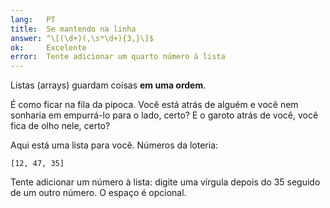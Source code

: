 ```yaml
---
lang:   PT
title:  Se mantendo na linha
answer: ^\[(\d+)(,\s*\d+){3,}\]$
ok:     Excelente
error:  Tente adicionar um quarto número à lista
---
```


Listas (arrays) guardam coisas __em uma ordem__.

É como ficar na fila da pipoca. Você está atrás de alguém e você nem sonharia em empurrá-lo para o lado, certo? E o garoto atrás de você, você fica de olho nele, certo?

Aqui está uma lista para você. Números da loteria:

    [12, 47, 35]

Tente adicionar um número à lista: digite uma vírgula depois do 35 seguido de um outro número. O espaço é opcional.
